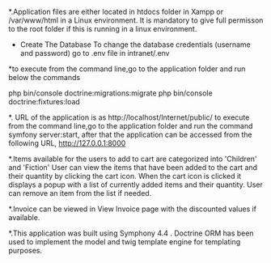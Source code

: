 *.Application files are either located in htdocs folder in Xampp or /var/www/html in a Linux environment.
It is mandatory to give full permisson to the root folder if this is running in a linux environment.

* Create The Database
To change the database credentials (username and password) go to .env file in intranet/.env

*to execute from the command line,go to the application folder and run  below the commands

 php bin/console doctrine:migrations:migrate
 php bin/console doctrine:fixtures:load



*. URL of the application is as http://localhost/Internet/public/
to execute from the command line,go to the application folder and run the command  symfony server:start,
after that the application can be accessed from the
following URL, http://127.0.0.1:8000

*.Items available for the users to add to cart are categorized into 'Children' and 'Fiction'
User can view the items that have been added to the cart and their quantity by clicking the cart icon.
When the cart icon is clicked it displays a popup with a list of currently added items and their quantity.
User can remove an item from the list if needed.

*.Invoice can be viewed in View Invoice page with the discounted values if available.

*.This application was built using Symphony 4.4 .
Doctrine ORM has been used to implement the model and twig template engine for templating purposes.




